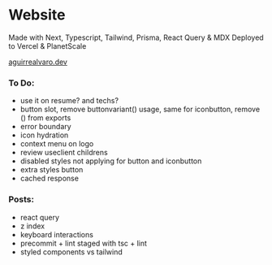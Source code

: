 # Website

Made with Next, Typescript, Tailwind, Prisma, React Query & MDX
Deployed to Vercel & PlanetScale

[aguirrealvaro.dev](https://aguirrealvaro.dev)

### To Do:


- use it on resume? and techs?
- button slot, remove buttonvariant() usage, same for iconbutton, remove () from exports
- error boundary
- icon hydration
- context menu on logo
- review useclient childrens
- disabled styles not applying for button and iconbutton
- extra styles button
- cached response

### Posts:

- react query
- z index
- keyboard interactions
- precommit + lint staged with tsc + lint
- styled components vs tailwind

